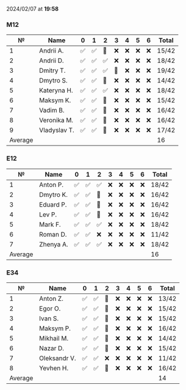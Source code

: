 2024/02/07 at **19:58**
### M12
|№|Name|0|1|2|3|4|5|6|Total|
|-----|-----|-----|-----|-----|-----|-----|-----|-----|-----|
|1|Andrii A.|✅|✅|🔄|❌|❌|❌|❌|15/42|
|2|Andrii D.|✅|✅|✅|❌|❌|❌|❌|18/42|
|3|Dmitry T.|✅|✅|✅|🔄|❌|❌|❌|19/42|
|4|Dmytro S.|✅|✅|🔄|❌|❌|❌|❌|14/42|
|5|Kateryna H.|✅|✅|✅|❌|❌|❌|❌|18/42|
|6|Maksym K.|✅|✅|🔄|❌|❌|❌|❌|15/42|
|7|Vadim B.|✅|✅|🔄|❌|❌|❌|❌|16/42|
|8|Veronika M.|✅|✅|🔄|❌|❌|❌|❌|16/42|
|9|Vladyslav T.|✅|✅|🔄|❌|❌|❌|❌|17/42|
|Average|||||||||16|
### E12
|№|Name|0|1|2|3|4|5|6|Total|
|-----|-----|-----|-----|-----|-----|-----|-----|-----|-----|
|1|Anton P.|✅|✅|✅|❌|❌|❌|❌|18/42|
|2|Dmytro K.|✅|✅|🔄|❌|❌|❌|❌|16/42|
|3|Eduard P.|✅|✅|🔄|❌|❌|❌|❌|16/42|
|4|Lev P.|✅|✅|🔄|❌|❌|❌|❌|16/42|
|5|Mark F.|✅|✅|✅|❌|❌|❌|❌|18/42|
|6|Roman D.|✅|✅|❌|❌|❌|❌|❌|11/42|
|7|Zhenya A.|✅|✅|✅|❌|❌|❌|❌|18/42|
|Average|||||||||16|
### E34
|№|Name|0|1|2|3|4|5|6|Total|
|-----|-----|-----|-----|-----|-----|-----|-----|-----|-----|
|1|Anton Z.|✅|✅|🔄|❌|❌|❌|❌|13/42|
|2|Egor O.|✅|✅|🔄|❌|❌|❌|❌|15/42|
|3|Ivan S.|✅|✅|🔄|❌|❌|❌|❌|15/42|
|4|Maksym P.|✅|✅|🔄|❌|❌|❌|❌|16/42|
|5|Mikhail M.|✅|✅|🔄|❌|❌|❌|❌|14/42|
|6|Nazar D.|✅|✅|🔄|❌|❌|❌|❌|15/42|
|7|Oleksandr V.|✅|✅|❌|❌|❌|❌|❌|11/42|
|8|Yevhen H.|✅|✅|🔄|❌|❌|❌|❌|16/42|
|Average|||||||||14|
